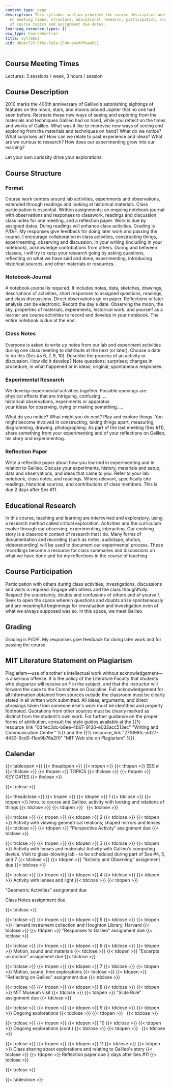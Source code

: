 ```yaml
---
content_type: page
description: This syllabus section provides the course description and information
  on meeting times, structure, educational research, participation, and the schedule
  of course topics and assignment due dates.
learning_resource_types: []
ocw_type: CourseSection
title: Syllabus
uid: 0b8ec725-5f6c-5e5a-2500-e4cddfaaa5c2
---
```


Course Meeting Times
--------------------

Lectures: 3 sessions / week, 3 hours / session

Course Description
------------------

2010 marks the 400th anniversary of Galileo's astonishing sightings of features on the moon, stars, and moons around Jupiter that no one had seen before. Recreate these new ways of seeing and exploring from the materials and techniques Galileo had on hand, while you reflect on the times and works of Galileo. What was it like to improvise new ways of seeing and exploring from the materials and techniques on hand? What do we notice? What surprises us? How can we relate to past experience and ideas? What are we curious to research? How does our experimenting grow into our learning?

Let your own curiosity drive your explorations.

Course Structure
----------------

### Format

Course work centers around lab activities, experiments and observations, extended through readings and looking at historical materials. Class participation is essential. Written assignments: an ongoing notebook journal with observations and responses to classwork, readings and discussion; class notes for one meeting, and a reflection paper. Work is due by assigned dates. Doing readings will enhance class activities. Grading is P/D/F. My responses give feedback for doing later work and passing the course. I encourage collaboration in class activities, constructing things, experimenting, observing and discussion. In your writing (including in your notebook), acknowledge contributions from others. During and between classes, I will try to keep your research going by asking questions, reflecting on what we have said and done, experimenting, introducing historical sources, and other materials or resources.

### Notebook-Journal

A notebook-journal is required. It includes notes, data, sketches, drawings, descriptions of activities, short responses to assigned questions, readings, and class discussions. Direct observations go on paper. Reflections or later analysis can be electronic. Record the day's date. Observing the moon, the sky, properties of materials, experiments, historical work, and yourself as a learner are course activities to record and develop in your notebook. The entire notebook is due at the end.

### Class Notes

Everyone is asked to write up notes from our lab and experiment activities during one class meeting to distribute at the next (or later). Choose a date to do this (Ses #s 6, 7, 9, 10). Describe the process of an activity or discussion. How did it develop? Note questions; surprises; changes in procedure, in what happened or in ideas; original, spontaneous responses.

### Experimental Research

We develop experimental activities together. Possible openings are:  
physical effects that are intriguing, confusing.....  
historical observations, experiments or apparatus  
your ideas for observing, trying or making something.....

What do you notice? What might you do next? Play and explore things. You might become involved in constructing, taking things apart, measuring, diagramming, drawing, photographing. As part of the last meeting (Ses #11), share something from your experimenting and of your reflections on Galileo, his story and experimenting.

### Reflection Paper

Write a reflective paper about how you learned in experimenting and in relation to Galileo. Discuss your experiments, history, materials and setup, data and observations, and ideas that came to you. Refer to your lab notebook, class notes, and readings. Where relevant, specifically cite readings, historical sources, and contributions of class members. This is due 2 days after Ses #11.

Educational Research
--------------------

In this course, teaching and learning are intertwined and exploratory, using a research method called critical exploration. Activities and the curriculum evolve through our observing, experimenting, interacting. Our evolving story is a classroom context of research that I do. Many forms of documentation and recording (such as notes, audiotape, photos, videorecording) will be used to document our experimental process. These recordings become a resource for class summaries and discussions on what we have done and for my reflections in the course of teaching.

Course Participation
--------------------

Participation with others during class activities, investigations, discussions and visits is required. Engage with others and the class thoughtfully. Respect the uncertainty, doubts and confusions of others and of yourself. Seek to open the space wherein questions and doubts arise spontaneously and are meaningful beginnings for reevaluation and investigation even of what we always supposed was so. In this space, we meet Galileo.

Grading
-------

Grading is P/D/F. My responses give feedback for doing later work and for passing the course.

MIT Literature Statement on Plagiarism
--------------------------------------

Plagiarism—use of another's intellectual work without acknowledgement—is a serious offense. It is the policy of the Literature Faculty that students who plagiarize will receive an F in the subject, and that the instructor will forward the case to the Committee on Discipline. Full acknowledgement for all information obtained from sources outside the classroom must be clearly stated in all written work submitted. All ideas, arguments, and direct phrasings taken from someone else's work must be identified and properly footnoted. Quotations from other sources must be clearly marked as distinct from the student's own work. For further guidance on the proper forms of attribution, consult the style guides available at the {{% resource_link "0d4ec3dc-b8ee-4b67-9130-e032acc513ec" "Writing and Communication Center" %}} and the {{% resource_link "27f098fc-dd27-4433-9cd0-f1ee9b76a2f0" "MIT Web site on Plagiarism" %}}.

Calendar
--------

{{< tableopen >}}
{{< theadopen >}}
{{< tropen >}}
{{< thopen >}}
SES #
{{< thclose >}}
{{< thopen >}}
TOPICS
{{< thclose >}}
{{< thopen >}}
KEY DATES
{{< thclose >}}

{{< trclose >}}

{{< theadclose >}}
{{< tropen >}}
{{< tdopen >}}
1
{{< tdclose >}}
{{< tdopen >}}
Intro. to course and Galileo; activity with looking and relations of things
{{< tdclose >}}
{{< tdopen >}}
 
{{< tdclose >}}

{{< trclose >}}
{{< tropen >}}
{{< tdopen >}}
2
{{< tdclose >}}
{{< tdopen >}}
Activity with viewing geometrical relations; shaped mirrors and lenses
{{< tdclose >}}
{{< tdopen >}}
"Perspective Activity" assignment due
{{< tdclose >}}

{{< trclose >}}
{{< tropen >}}
{{< tdopen >}}
3
{{< tdclose >}}
{{< tdopen >}}
Activity with lenses and materials/ Activity with Galileo's computing device. Visit to glass-blowing lab - to be scheduled during part of Ses #4, 5, and 7
{{< tdclose >}}
{{< tdopen >}}
"Activity and Observing" assignment due
{{< tdclose >}}

{{< trclose >}}
{{< tropen >}}
{{< tdopen >}}
4
{{< tdclose >}}
{{< tdopen >}}
Activity with lenses and light
{{< tdclose >}}
{{< tdopen >}}


"Geometric Activities" assignment due

Class Notes assignment due


{{< tdclose >}}

{{< trclose >}}
{{< tropen >}}
{{< tdopen >}}
5
{{< tdclose >}}
{{< tdopen >}}
Harvard instrument collection and Houghton Library, Harvard
{{< tdclose >}}
{{< tdopen >}}
"Responses to Galileo" assignment due
{{< tdclose >}}

{{< trclose >}}
{{< tropen >}}
{{< tdopen >}}
6
{{< tdclose >}}
{{< tdopen >}}
Motion, sound and materials
{{< tdclose >}}
{{< tdopen >}}
"Excerpts on motion" assignment due
{{< tdclose >}}

{{< trclose >}}
{{< tropen >}}
{{< tdopen >}}
7
{{< tdclose >}}
{{< tdopen >}}
Motion, sound, time explorations
{{< tdclose >}}
{{< tdopen >}}
"Reflecting on Galileo" assignment due
{{< tdclose >}}

{{< trclose >}}
{{< tropen >}}
{{< tdopen >}}
8
{{< tdclose >}}
{{< tdopen >}}
MIT Museum visit
{{< tdclose >}}
{{< tdopen >}}
"Slide Rule" assignment due
{{< tdclose >}}

{{< trclose >}}
{{< tropen >}}
{{< tdopen >}}
9
{{< tdclose >}}
{{< tdopen >}}
Ongoing explorations
{{< tdclose >}}
{{< tdopen >}}
 
{{< tdclose >}}

{{< trclose >}}
{{< tropen >}}
{{< tdopen >}}
10
{{< tdclose >}}
{{< tdopen >}}
Ongoing explorations (cont.)
{{< tdclose >}}
{{< tdopen >}}
 
{{< tdclose >}}

{{< trclose >}}
{{< tropen >}}
{{< tdopen >}}
11
{{< tdclose >}}
{{< tdopen >}}
Class sharing about explorations and relating to Galileo's story
{{< tdclose >}}
{{< tdopen >}}
Reflection paper due 2 days after Ses #11
{{< tdclose >}}

{{< trclose >}}

{{< tableclose >}}